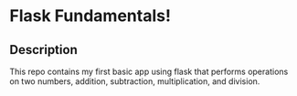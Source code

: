 # Flask Fundamentals! 

## Description 

This repo contains my first basic app using flask that performs operations on two numbers, addition, subtraction, multiplication, and division. 
